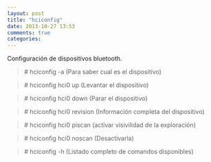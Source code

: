 ```yaml
---
layout: post
title: "hciconfig"
date: 2013-10-27 13:53
comments: true
categories: 
---
```

Configuración de dispositivos bluetooth.

>\# hciconfig -a (Para saber cual es el dispositivo)

>\# hciconfig hci0 up (Levantar el dispositivo)

>\# hciconfig hci0 down (Parar el dispositivo)

>\# hciconfig hci0 revision (Información completa del dispositivo)

>\# hciconfig hci0 piscan  (activar visivilidad de la exploración) 

>\# hciconfig hci0 noscan   (Desactivarla)

>\# hciconfig -h (Listado completo de comandos disponibles)

